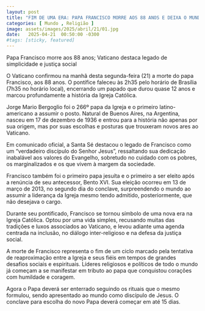 ```yaml
---
layout: post
title: "FIM DE UMA ERA: PAPA FRANCISCO MORRE AOS 88 ANOS E DEIXA O MUNDO EM LUTO"
categories: [ Mundo , Religião ]
image: assets/images/2025/abril/21/01.jpg
date:   2025-04-21  00:50:00 -0300
#tags: [sticky, featured]
---
```

Papa Francisco morre aos 88 anos; Vaticano destaca legado de simplicidade e justiça social

O Vaticano confirmou na manhã desta segunda-feira (21) a morte do papa Francisco, aos 88 anos. O pontífice faleceu às 2h35 pelo horário de Brasília (7h35 no horário local), encerrando um papado que durou quase 12 anos e marcou profundamente a história da Igreja Católica.

Jorge Mario Bergoglio foi o 266º papa da Igreja e o primeiro latino-americano a assumir o posto. Natural de Buenos Aires, na Argentina, nasceu em 17 de dezembro de 1936 e entrou para a história não apenas por sua origem, mas por suas escolhas e posturas que trouxeram novos ares ao Vaticano.

Em comunicado oficial, a Santa Sé destacou o legado de Francisco como um “verdadeiro discípulo do Senhor Jesus”, ressaltando sua dedicação inabalável aos valores do Evangelho, sobretudo no cuidado com os pobres, os marginalizados e os que vivem à margem da sociedade.

Francisco também foi o primeiro papa jesuíta e o primeiro a ser eleito após a renúncia de seu antecessor, Bento XVI. Sua eleição ocorreu em 13 de março de 2013, no segundo dia do conclave, surpreendendo o mundo ao assumir a liderança da Igreja mesmo tendo admitido, posteriormente, que não desejava o cargo.

Durante seu pontificado, Francisco se tornou símbolo de uma nova era na Igreja Católica. Optou por uma vida simples, recusando muitas das tradições e luxos associados ao Vaticano, e levou adiante uma agenda centrada na inclusão, no diálogo inter-religioso e na defesa da justiça social.

A morte de Francisco representa o fim de um ciclo marcado pela tentativa de reaproximação entre a Igreja e seus fiéis em tempos de grandes desafios sociais e espirituais. Líderes religiosos e políticos de todo o mundo já começam a se manifestar em tributo ao papa que conquistou corações com humildade e coragem.

Agora o Papa deverá ser enterrado seguindo os rituais que o mesmo formulou, sendo apresentado ao mundo como discípulo de Jesus. O conclave para escolha do novo Papa deverá começar em até 15 dias.